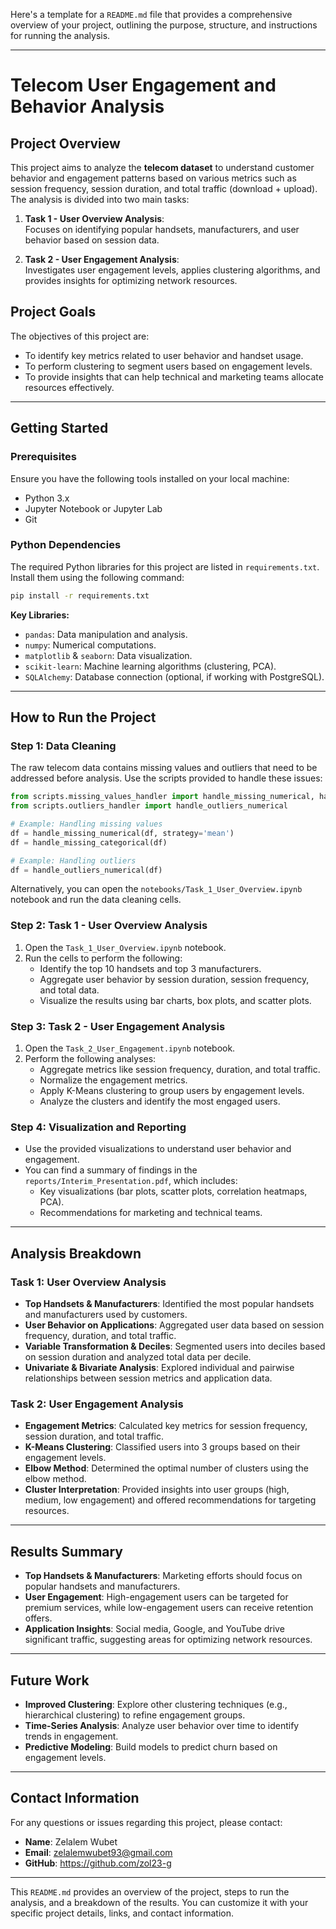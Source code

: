 Here's a template for a `README.md` file that provides a comprehensive overview of your project, outlining the purpose, structure, and instructions for running the analysis.

---

# **Telecom User Engagement and Behavior Analysis**

## **Project Overview**

This project aims to analyze the **telecom dataset** to understand customer behavior and engagement patterns based on various metrics such as session frequency, session duration, and total traffic (download + upload). The analysis is divided into two main tasks:

1. **Task 1 - User Overview Analysis**:  
   Focuses on identifying popular handsets, manufacturers, and user behavior based on session data.
   
2. **Task 2 - User Engagement Analysis**:  
   Investigates user engagement levels, applies clustering algorithms, and provides insights for optimizing network resources.

## **Project Goals**

The objectives of this project are:
- To identify key metrics related to user behavior and handset usage.
- To perform clustering to segment users based on engagement levels.
- To provide insights that can help technical and marketing teams allocate resources effectively.

---

<!-- ## **Project Structure**

```
├── data/                     # Directory containing the telecom dataset (raw and cleaned).
│   ├── telecom_data.csv       # Original telecom dataset.
│   ├── cleaned_telecom_data.csv # Cleaned version of the dataset.
├── notebooks/                 # Jupyter notebooks for analysis.
│   ├── Task_1_User_Overview.ipynb # Notebook for Task 1 analysis.
│   ├── Task_2_User_Engagement.ipynb # Notebook for Task 2 analysis.
├── scripts/                   # Python scripts for data cleaning and outlier handling.
│   ├── missing_values_handler.py   # Handles missing values in the dataset.
│   ├── outliers_handler.py         # Handles outliers in the dataset.
├── reports/                   # Reports and presentations.
│   ├── Interim_Presentation.pdf    # Summary presentation for Task 1 and Task 2.
├── README.md                  # Project documentation.
├── requirements.txt           # List of dependencies and libraries.
└── .gitignore                 # Files and directories to ignore in git.
```

--- -->

## **Getting Started**

### **Prerequisites**

Ensure you have the following tools installed on your local machine:
- Python 3.x
- Jupyter Notebook or Jupyter Lab
- Git

### **Python Dependencies**

The required Python libraries for this project are listed in `requirements.txt`. Install them using the following command:

```bash
pip install -r requirements.txt
```

**Key Libraries:**
- `pandas`: Data manipulation and analysis.
- `numpy`: Numerical computations.
- `matplotlib` & `seaborn`: Data visualization.
- `scikit-learn`: Machine learning algorithms (clustering, PCA).
- `SQLAlchemy`: Database connection (optional, if working with PostgreSQL).

---

## **How to Run the Project**

### **Step 1: Data Cleaning**

The raw telecom data contains missing values and outliers that need to be addressed before analysis. Use the scripts provided to handle these issues:

```python
from scripts.missing_values_handler import handle_missing_numerical, handle_missing_categorical
from scripts.outliers_handler import handle_outliers_numerical

# Example: Handling missing values
df = handle_missing_numerical(df, strategy='mean')
df = handle_missing_categorical(df)

# Example: Handling outliers
df = handle_outliers_numerical(df)
```

Alternatively, you can open the `notebooks/Task_1_User_Overview.ipynb` notebook and run the data cleaning cells.

### **Step 2: Task 1 - User Overview Analysis**

1. Open the `Task_1_User_Overview.ipynb` notebook.
2. Run the cells to perform the following:
   - Identify the top 10 handsets and top 3 manufacturers.
   - Aggregate user behavior by session duration, session frequency, and total data.
   - Visualize the results using bar charts, box plots, and scatter plots.

### **Step 3: Task 2 - User Engagement Analysis**

1. Open the `Task_2_User_Engagement.ipynb` notebook.
2. Perform the following analyses:
   - Aggregate metrics like session frequency, duration, and total traffic.
   - Normalize the engagement metrics.
   - Apply K-Means clustering to group users by engagement levels.
   - Analyze the clusters and identify the most engaged users.

### **Step 4: Visualization and Reporting**

- Use the provided visualizations to understand user behavior and engagement.
- You can find a summary of findings in the `reports/Interim_Presentation.pdf`, which includes:
  - Key visualizations (bar plots, scatter plots, correlation heatmaps, PCA).
  - Recommendations for marketing and technical teams.

---

## **Analysis Breakdown**

### **Task 1: User Overview Analysis**
- **Top Handsets & Manufacturers**: Identified the most popular handsets and manufacturers used by customers.
- **User Behavior on Applications**: Aggregated user data based on session frequency, duration, and total traffic.
- **Variable Transformation & Deciles**: Segmented users into deciles based on session duration and analyzed total data per decile.
- **Univariate & Bivariate Analysis**: Explored individual and pairwise relationships between session metrics and application data.

### **Task 2: User Engagement Analysis**
- **Engagement Metrics**: Calculated key metrics for session frequency, session duration, and total traffic.
- **K-Means Clustering**: Classified users into 3 groups based on their engagement levels.
- **Elbow Method**: Determined the optimal number of clusters using the elbow method.
- **Cluster Interpretation**: Provided insights into user groups (high, medium, low engagement) and offered recommendations for targeting resources.

---

## **Results Summary**

- **Top Handsets & Manufacturers**: Marketing efforts should focus on popular handsets and manufacturers.
- **User Engagement**: High-engagement users can be targeted for premium services, while low-engagement users can receive retention offers.
- **Application Insights**: Social media, Google, and YouTube drive significant traffic, suggesting areas for optimizing network resources.

---

## **Future Work**

- **Improved Clustering**: Explore other clustering techniques (e.g., hierarchical clustering) to refine engagement groups.
- **Time-Series Analysis**: Analyze user behavior over time to identify trends in engagement.
- **Predictive Modeling**: Build models to predict churn based on engagement levels.

---

## **Contact Information**

For any questions or issues regarding this project, please contact:

- **Name**: Zelalem Wubet
- **Email**: zelalemwubet93@gmail.com
- **GitHub**: https://github.com/zol23-g

---

This `README.md` provides an overview of the project, steps to run the analysis, and a breakdown of the results. You can customize it with your specific project details, links, and contact information.